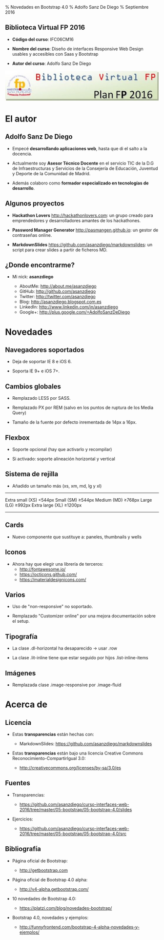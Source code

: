 % Novedades en Bootstrap 4.0
% Adolfo Sanz De Diego
% Septiembre 2016


## Biblioteca Virtual FP 2016

- **Código del curso**: IFC06CM16

- **Nombre del curso**: Diseño de interfaces Responsive Web Design usables y accesibles con Saas y Bootstrap

- **Autor del curso**: Adolfo Sanz De Diego

![Logo Biblioteca Virtual FP 2016](../img/logo_BV_2016.jpg)



# El autor



## Adolfo Sanz De Diego

- Empecé **desarrollando aplicaciones web**, hasta que di el salto a la docencia.

- Actualmente soy **Asesor Técnico Docente** en el servicio TIC de la D.G de Infraestructuras y Servicios de la Consejería de Educación, Juventud y Deporte de la Comunidad de Madrid.

- Además colaboro como **formador especializado en tecnologías de desarrollo**.


## Algunos proyectos

- **Hackathon Lovers** <http://hackathonlovers.com>: un grupo creado para emprendedores y desarrolladores amantes de los hackathones.

- **Password Manager Generator** <http://pasmangen.github.io>: un gestor de contraseñas online.

- **MarkdownSlides** <https://github.com/asanzdiego/markdownslides>: un script para crear slides a partir de ficheros MD.


## ¿Donde encontrarme?

- Mi nick: **asanzdiego**

    - AboutMe:  <http://about.me/asanzdiego>
    - GitHub:   <http://github.com/asanzdiego>
    - Twitter:  <http://twitter.com/asanzdiego>
    - Blog:     <http://asanzdiego.blogspot.com.es>
    - LinkedIn: <http://www.linkedin.com/in/asanzdiego>
    - Google+:  <http://plus.google.com/+AdolfoSanzDeDiego>



# Novedades



## Navegadores soportados

- Deja de soportar IE 8 e iOS 6.

- Soporta IE 9+ e iOS 7+.

## Cambios globales

- Remplazado LESS por SASS.

- Remplazado PX por REM (salvo en los puntos de ruptura de los Media Query)

- Tamaño de la fuente por defecto inrementada de 14px a 16px.

## Flexbox

- Soporte opcional (hay que activarlo y recompilar)

- Si activado: soporte alineación horizontal y vertical

## Sistema de rejilla

- Añadido un tamaño más (xs, xm, md, lg y xl)

----------- ---- -------
Extra small (XS) <544px
Small       (SM) ≥544px
Medium      (MD) ≥768px
Large       (LG) ≥992px
Extra large (XL) ≥1200px
----------- ---- -------

## Cards

- Nuevo componente que sustituye a: paneles, thumbnails y wells

## Iconos

- Ahora hay que elegir una librería de terceros:
  - <http://fontawesome.io/>
  - <https://octicons.github.com/>
  - <https://materialdesignicons.com/>

## Varios

- Uso de "non-responsive" no soportado.

- Remplazado "Customizer online" por una mejora documentación sobre el setup.


## Tipografía

- La clase .dl-horizontal ha desaparecido -> usar .row

- La clase .lit-inline tiene que estar seguido por hijos .list-inline-items

## Imágenes

- Remplazada clase .image-responsive por .image-fluid



# Acerca de



## Licencia

- Estas **transparencias** están hechas con:
    - MarkdownSlides: <https://github.com/asanzdiego/markdownslides>

- Estas **transparencias** están bajo una licencia Creative Commons Reconocimiento-CompartirIgual 3.0:
    - <http://creativecommons.org/licenses/by-sa/3.0/es>

## Fuentes

- Transparencias:
    - <https://github.com/asanzdiego/curso-interfaces-web-2016/tree/master/05-bootstrap/05-bootstrap-4.0/slides>

- Ejercicios:
    - <https://github.com/asanzdiego/curso-interfaces-web-2016/tree/master/05-bootstrap/05-bootstrap-4.0/src>

## Bibliografía

- Página oficial de Bootstrap:
    - <http://getbootstrap.com>

- Página oficial de Bootstrap 4.0 alpha:
    - <http://v4-alpha.getbootstrap.com/>

- 10 novedades de Bootstrap 4.0:
    - <https://platzi.com/blog/novedades-bootstrap/>

- Bootstrap 4.0, novedades y ejemplos:
    - <http://funnyfrontend.com/bootstrap-4-alpha-novedades-y-ejemplos/>
